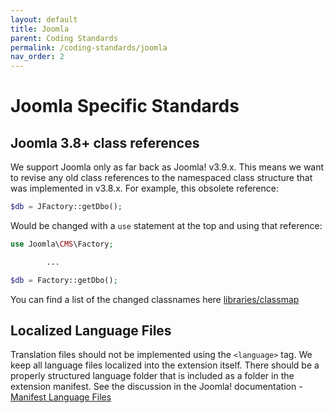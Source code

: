 ```yaml
---
layout: default
title: Joomla
parent: Coding Standards
permalink: /coding-standards/joomla
nav_order: 2
---
```


# Joomla Specific Standards

## Joomla 3.8+ class references
We support Joomla only as far back as Joomla! v3.9.x. This means we
want to revise any old class references to the namespaced class structure
that was implemented in v3.8.x. For example, this obsolete reference:
```php
$db = JFactory::getDbo();
```
Would be changed with a `use` statement at the top and using that reference:
```php
use Joomla\CMS\Factory;

        ...

$db = Factory::getDbo();
```
You can find a list of the changed classnames here
[libraries/classmap](/joomla/joomla-cms/blob/staging/libraries/classmap.php)

## Localized Language Files
Translation files should not be implemented using the `<language>` tag.
We keep all language files localized into the extension itself. There
should be a properly structured language folder that is included as
a folder in the extension manifest. See the discussion in the Joomla!
documentation - [Manifest Language Files](https://docs.joomla.org/Manifest_files#Language_files)
